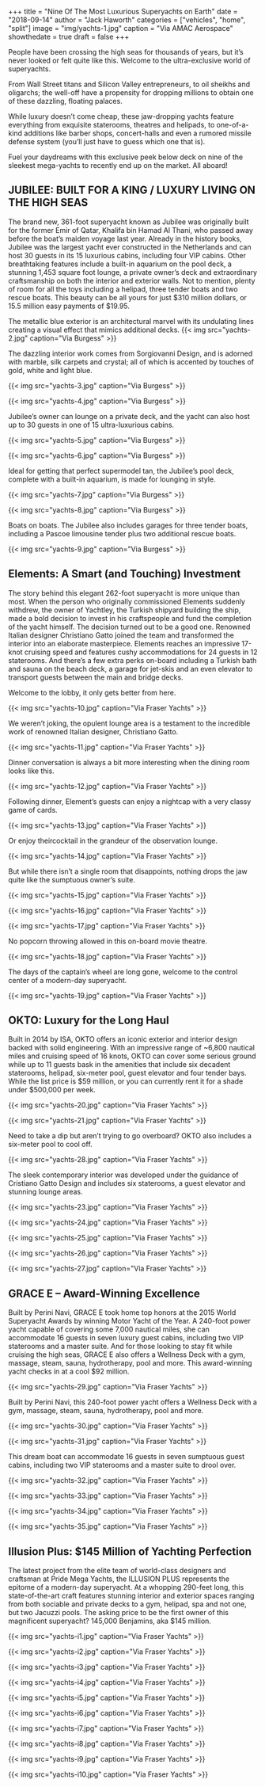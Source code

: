 +++
title = "Nine Of The Most Luxurious Superyachts on Earth"
date = "2018-09-14"
author = "Jack Haworth"
categories = ["vehicles", "home", "split"]
image = "img/yachts-1.jpg"
caption = "Via AMAC Aerospace"
showthedate = true
draft = false
+++

People have been crossing the high seas for thousands of years, but it’s never looked or felt quite like this. Welcome to the ultra-exclusive world of superyachts. 

From Wall Street titans and Silicon Valley entrepreneurs, to oil sheikhs and oligarchs; the well-off have a propensity for dropping millions to obtain one of these dazzling, floating palaces. 

While luxury doesn’t come cheap, these jaw-dropping yachts feature everything from exquisite staterooms, theatres and helipads, to one-of-a-kind additions like barber shops, concert-halls and even a rumored missile defense system (you’ll just have to guess which one that is). 

Fuel your daydreams with this exclusive peek below deck on nine of the sleekest mega-yachts to recently end up on the market. All aboard!
<split>
## JUBILEE: BUILT FOR A KING / LUXURY LIVING ON THE HIGH SEAS
The brand new, 361-foot superyacht known as Jubilee was originally built for the former Emir of Qatar, Khalifa bin Hamad Al Thani, who passed away before the boat’s maiden voyage last year. Already in the history books, Jubilee was the largest yacht ever constructed in the Netherlands and can host 30 guests in its 15 luxurious cabins, including four VIP cabins. Other breathtaking features include a built-in aquarium on the pool deck, a stunning 1,453 square foot lounge, a private owner’s deck and extraordinary craftsmanship on both the interior and exterior walls. Not to mention, plenty of room for all the toys including a helipad, three tender boats and two rescue boats. This beauty can be all yours for just $310 million dollars, or 15.5 million easy payments of $19.95.

The metallic blue exterior is an architectural marvel with its undulating lines creating a visual effect that mimics additional decks. 
{{< img src="yachts-2.jpg" caption="Via Burgess" >}}

The dazzling interior work comes from Sorgiovanni Design, and is adorned with marble, silk carpets and crystal; all of which is accented by touches of gold, white and light blue. 

{{< img src="yachts-3.jpg" caption="Via Burgess" >}} 

{{< img src="yachts-4.jpg" caption="Via Burgess" >}} 

Jubilee’s owner can lounge on a private deck, and the yacht can also host up to 30 guests in one of 15 ultra-luxurious cabins.

{{< img src="yachts-5.jpg" caption="Via Burgess" >}} 

{{< img src="yachts-6.jpg" caption="Via Burgess" >}} 

Ideal for getting that perfect supermodel tan, the Jubilee’s pool deck, complete with a built-in aquarium, is made for lounging in style.  

{{< img src="yachts-7.jpg" caption="Via Burgess" >}} 

{{< img src="yachts-8.jpg" caption="Via Burgess" >}} 

Boats on boats. The Jubilee also includes garages for three tender boats, including a Pascoe limousine tender plus two additional rescue boats. 

{{< img src="yachts-9.jpg" caption="Via Burgess" >}}
<split>
## Elements: A Smart (and Touching) Investment 
The story behind this elegant 262-foot superyacht is more unique than most. When the person who originally commissioned Elements suddenly withdrew, the owner of Yachtley, the Turkish shipyard building the ship, made a bold decision to invest in his craftspeople and fund the completion of the yacht himself. The decision turned out to be a good one. Renowned Italian designer Christiano Gatto joined the team and transformed the interior into an elaborate masterpiece. Elements reaches an impressive 17-knot cruising speed and features cushy accommodations for 24 guests in 12 staterooms. And there’s a few extra perks on-board including a Turkish bath and sauna on the beach deck, a garage for jet-skis and an even elevator to transport guests between the main and bridge decks. 

Welcome to the lobby, it only gets better from here. 

{{< img src="yachts-10.jpg" caption="Via Fraser Yachts" >}}

We weren’t joking, the opulent lounge area is a testament to the incredible work of renowned Italian designer, Christiano Gatto. 

{{< img src="yachts-11.jpg" caption="Via Fraser Yachts" >}}

Dinner conversation is always a bit more interesting when the dining room looks like this. 

{{< img src="yachts-12.jpg" caption="Via Fraser Yachts" >}}

Following dinner, Element’s guests can enjoy a nightcap with a very classy game of cards. 

{{< img src="yachts-13.jpg" caption="Via Fraser Yachts" >}}

Or enjoy theircocktail in the grandeur of the observation lounge. 

{{< img src="yachts-14.jpg" caption="Via Fraser Yachts" >}}

But while there isn’t a single room that disappoints, nothing drops the jaw quite like the sumptuous owner’s suite. 

{{< img src="yachts-15.jpg" caption="Via Fraser Yachts" >}}

{{< img src="yachts-16.jpg" caption="Via Fraser Yachts" >}}

{{< img src="yachts-17.jpg" caption="Via Fraser Yachts" >}}

No popcorn throwing allowed in this on-board movie theatre. 

{{< img src="yachts-18.jpg" caption="Via Fraser Yachts" >}}

The days of the captain’s wheel are long gone, welcome to the control center of a modern-day superyacht. 

{{< img src="yachts-19.jpg" caption="Via Fraser Yachts" >}}
<split>
## OKTO:  Luxury for the Long Haul
Built in 2014 by ISA, OKTO offers an iconic exterior and interior design backed with solid engineering. With an impressive range of ~6,800 nautical miles and cruising speed of 16 knots, OKTO can cover some serious ground while up to 11 guests bask in the amenities that include six decadent staterooms, helipad, six-meter pool, guest elevator and four tender bays. While the list price is $59 million, or you can currently rent it for a shade under $500,000 per week.

{{< img src="yachts-20.jpg" caption="Via Fraser Yachts" >}}

{{< img src="yachts-21.jpg" caption="Via Fraser Yachts" >}}

Need to take a dip but aren’t trying to go overboard? OKTO also includes a six-meter pool to cool off. 

{{< img src="yachts-28.jpg" caption="Via Fraser Yachts" >}}

The sleek contemporary interior was developed under the guidance of Cristiano Gatto Design and includes six staterooms, a guest elevator and stunning lounge areas. 

{{< img src="yachts-23.jpg" caption="Via Fraser Yachts" >}}

{{< img src="yachts-24.jpg" caption="Via Fraser Yachts" >}}

{{< img src="yachts-25.jpg" caption="Via Fraser Yachts" >}}

{{< img src="yachts-26.jpg" caption="Via Fraser Yachts" >}}

{{< img src="yachts-27.jpg" caption="Via Fraser Yachts" >}}
<split>
## GRACE E – Award-Winning Excellence 

Built by Perini Navi, GRACE E took home top honors at the 2015 World Superyacht Awards by winning Motor Yacht of the Year. A 240-foot power yacht capable of covering some 7,000 nautical miles, she can accommodate 16 guests in seven luxury guest cabins, including two VIP staterooms and a master suite. And for those looking to stay fit while cruising the high seas, GRACE E also offers a Wellness Deck with a gym, massage, steam, sauna, hydrotherapy, pool and more. This award-winning yacht checks in at a cool $92 million.

{{< img src="yachts-29.jpg" caption="Via Fraser Yachts" >}}

Built by Perini Navi, this 240-foot power yacht offers a Wellness Deck with a gym, massage, steam, sauna, hydrotherapy, pool and more. 

{{< img src="yachts-30.jpg" caption="Via Fraser Yachts" >}}

{{< img src="yachts-31.jpg" caption="Via Fraser Yachts" >}}

This dream boat can accommodate 16 guests in seven sumptuous guest cabins, including two VIP staterooms and a master suite to drool over. 

{{< img src="yachts-32.jpg" caption="Via Fraser Yachts" >}}

{{< img src="yachts-33.jpg" caption="Via Fraser Yachts" >}}

{{< img src="yachts-34.jpg" caption="Via Fraser Yachts" >}}

{{< img src="yachts-35.jpg" caption="Via Fraser Yachts" >}}
<split>
## Illusion Plus: $145 Million of Yachting Perfection

The latest project from the elite team of world-class designers and craftsman at Pride Mega Yachts, the ILLUSION PLUS represents the epitome of a modern-day superyacht. At a whopping 290-feet long, this state-of-the-art craft features stunning interior and exterior spaces ranging from both sociable and private decks to a gym, helipad, spa and not one, but two Jacuzzi pools. The asking price to be the first owner of this magnificent superyacht? 145,000 Benjamins, aka $145 million. 

{{< img src="yachts-i1.jpg" caption="Via Fraser Yachts" >}}

{{< img src="yachts-i2.jpg" caption="Via Fraser Yachts" >}}

{{< img src="yachts-i3.jpg" caption="Via Fraser Yachts" >}}

{{< img src="yachts-i4.jpg" caption="Via Fraser Yachts" >}}

{{< img src="yachts-i5.jpg" caption="Via Fraser Yachts" >}}

{{< img src="yachts-i6.jpg" caption="Via Fraser Yachts" >}}

{{< img src="yachts-i7.jpg" caption="Via Fraser Yachts" >}}

{{< img src="yachts-i8.jpg" caption="Via Fraser Yachts" >}}

{{< img src="yachts-i9.jpg" caption="Via Fraser Yachts" >}}

{{< img src="yachts-i10.jpg" caption="Via Fraser Yachts" >}}